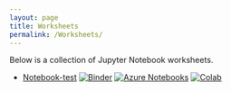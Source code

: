 ```yaml
---
layout: page
title: Worksheets
permalink: /Worksheets/
---
```


Below is a collection of Jupyter Notebook worksheets.

  * [Notebook-test](https://github.com/tluchko/notebook-test)
    [![Binder](https://mybinder.org/badge_logo.svg)](https://mybinder.org/v2/gh/tluchko/notebook-test/master?filepath=simple-test.ipynb)
    [![Azure Notebooks](https://notebooks.azure.com/launch.svg)](https://notebooks.azure.com/tluchko/projects/notebook-test)
    [![Colab](https://colab.research.google.com/assets/colab-badge.svg)](https://colab.research.google.com/github/tluchko/notebook-test/blob/master/simple-test.ipynb)
